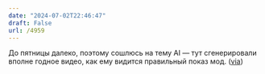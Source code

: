 ```yaml
---
date: "2024-07-02T22:46:47"
draft: False
url: /4959
---
```


До пятницы далеко, поэтому сошлюсь на тему AI — тут сгенерировали вполне годное видео, как ему видится правильный показ мод. ([via](https://www.reddit.com/r/ChatGPT/comments/1dsuels/rogue_runway_intergalactic_edition/))
